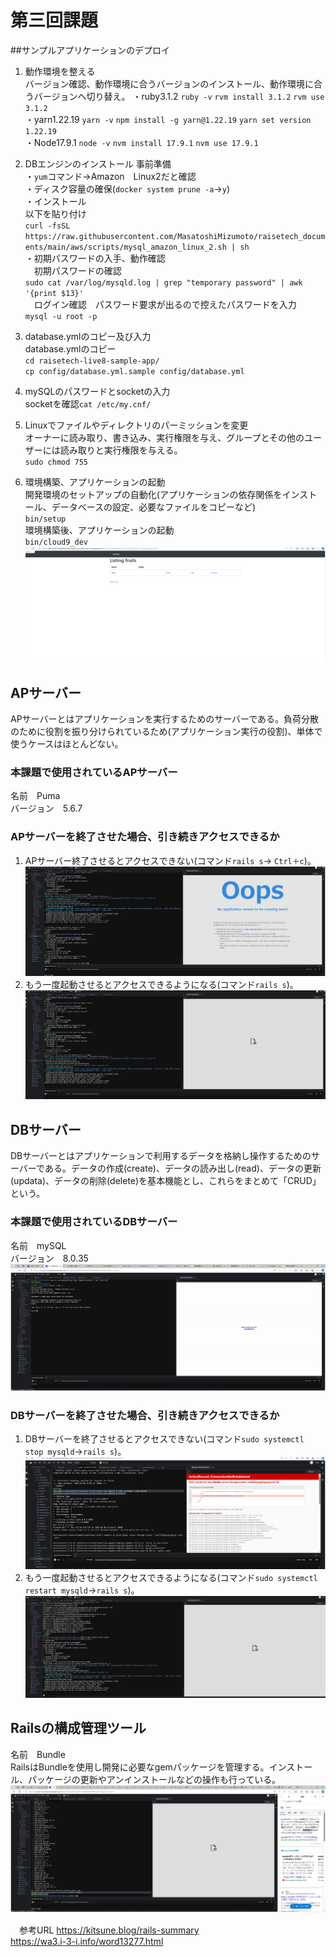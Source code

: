 # 第三回課題

##サンプルアプリケーションのデプロイ
1. 動作環境を整える  
バージョン確認、動作環境に合うバージョンのインストール、動作環境に合うバージョンへ切り替え。
・ruby3.1.2  `ruby -v` `rvm install 3.1.2` `rvm use 3.1.2`  
・yarn1.22.19 `yarn -v` `npm install -g yarn@1.22.19` `yarn set version 1.22.19`  
・Node17.9.1 `node -v` `nvm install 17.9.1` `nvm use 17.9.1`  

2. DBエンジンのインストール
事前準備  
・`yum`コマンド→Amazon　Linux2だと確認  
・ディスク容量の確保(`docker system prune -a`→`y`)  
・インストール  
以下を貼り付け  
`curl -fsSL https://raw.githubusercontent.com/MasatoshiMizumoto/raisetech_documents/main/aws/scripts/mysql_amazon_linux_2.sh | sh`  
・初期パスワードの入手、動作確認  
　初期パスワードの確認  
`sudo cat /var/log/mysqld.log | grep "temporary password" | awk '{print $13}'`  
　ログイン確認　パスワード要求が出るので控えたパスワードを入力  
`mysql -u root -p`  

3. database.ymlのコピー及び入力  
database.ymlのコピー  
`cd raisetech-live8-sample-app/`  
`cp config/database.yml.sample config/database.yml`  

4. mySQLのパスワードとsocketの入力  
socketを確認`cat /etc/my.cnf/`  

5. Linuxでファイルやディレクトリのパーミッションを変更  
オーナーに読み取り、書き込み、実行権限を与え、グループとその他のユーザーには読み取りと実行権限を与える。  
`sudo chmod 755`  

6. 環境構築、アプリケーションの起動  
開発環境のセットアップの自動化(アプリケーションの依存関係をインストール、データベースの設定、必要なファイルをコピーなど)  
`bin/setup`  
環境構築後、アプリケーションの起動  
`bin/cloud9_dev`  
![デプロイ](image/lecture03-7.png)  

## APサーバー
 APサーバーとはアプリケーションを実行するためのサーバーである。負荷分散のために役割を振り分けられているため(アプリケーション実行の役割)、単体で使うケースはほとんどない。

### 本課題で使用されているAPサーバー
 名前　Puma  
 バージョン　5.6.7

### APサーバーを終了させた場合、引き続きアクセスできるか
1. APサーバー終了させるとアクセスできない(コマンド`rails s`→ `Ctrl＋c`)。
![APサーバー停止](image/lecture03-1.png)
2. もう一度起動させるとアクセスできるようになる(コマンド`rails s`)。
![APサーバー再起動](image/lecture03-2.png)

## DBサーバー
DBサーバーとはアプリケーションで利用するデータを格納し操作するためのサーバーである。データの作成(create)、データの読み出し(read)、データの更新(updata)、データの削除(delete)を基本機能とし、これらをまとめて「CRUD」という。

### 本課題で使用されているDBサーバー
 名前　mySQL  
 バージョン　8.0.35
![mySQL](image/lecture03-3.png)


### DBサーバーを終了させた場合、引き続きアクセスできるか
1. DBサーバーを終了させるとアクセスできない(コマンド`sudo systemctl stop mysqld`→`rails s`)。
![DBサーバー停止](image/lecture03-4.png)
2. もう一度起動させるとアクセスできるようになる(コマンド`sudo systemctl restart mysqld`→`rails s`)。
![DBサーバー再起動](image/lecture03-5.png)

## Railsの構成管理ツール
名前　Bundle  
RailsはBundleを使用し開発に必要なgemパッケージを管理する。インストール、パッケージの更新やアンインストールなどの操作も行っている。
![Bundle](image/lecture03-6.png)　　

　参考URL
 https://kitsune.blog/rails-summary  
 https://wa3.i-3-i.info/word13277.html